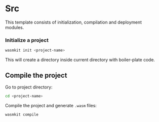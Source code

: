 # Src

This template consists of initialization, compilation and deployment modules.

### Initialize a project

```bash
wasmkit init <project-name>
```

This will create a directory <project-name> inside current directory with boiler-plate code.

## Compile the project

Go to project directory:

```bash
cd <project-name>
```

Compile the project and generate `.wasm` files:

```bash
wasmkit compile
```